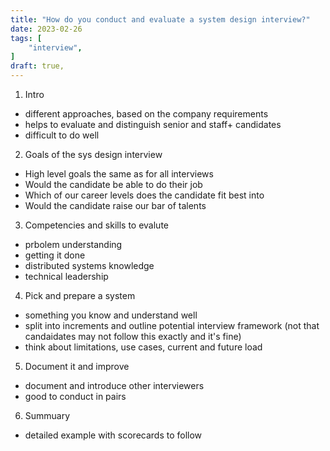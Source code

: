 ```yaml
---
title: "How do you conduct and evaluate a system design interview?"
date: 2023-02-26
tags: [
    "interview",
]
draft: true,
---
```


1. Intro
  * different approaches, based on the company requirements
  * helps to evaluate and distinguish senior and staff+ candidates
  * difficult to do well
2. Goals of the sys design interview
  * High level goals the same as for all interviews
  * Would the candidate be able to do their job
  * Which of our career levels does the candidate fit best into
  * Would the candidate raise our bar of talents
3. Competencies and skills to evalute
  * prbolem understanding
  * getting it done
  * distributed systems knowledge
  * technical leadership
4. Pick and prepare a system 
  * something you know and understand well
  * split into increments and outline potential interview framework (not that candaidates may not follow this exactly and it's fine)
  * think about limitations, use cases, current and future load
5. Document it and improve
  * document and introduce other interviewers
  * good to conduct in pairs
6. Summuary
  * detailed example with scorecards to follow  

